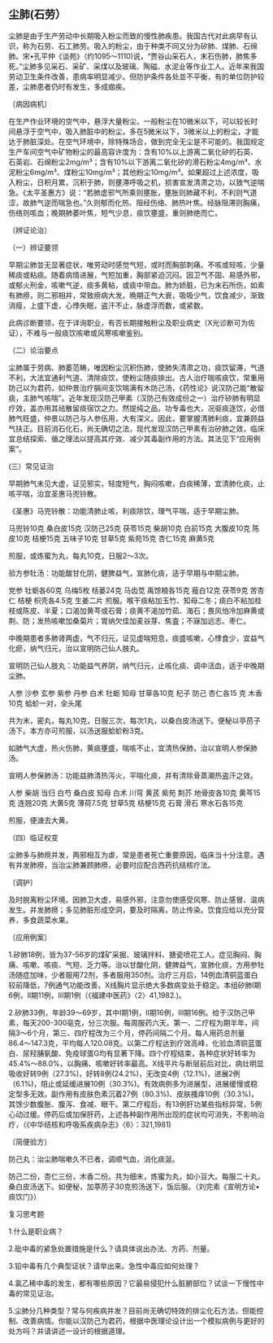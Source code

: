 ## 尘肺(石劳）

尘肺是由于生产劳动中长期吸入粉尘而致的慢性肺疾患。我国古代对此病早有认识，称为石劳、石工肺劳。吸入的粉尘，由于种类不同又分为矽肺、煤肺、石绵肺。宋•孔平仲《谈苑》（约1095〜1110)说，“贾谷山采石人，末石伤肺，肺焦多死。”尘肺多见采石、采矿、采煤以及玻璃、陶磁、水泥业等作业工人。近年来我国劳动卫生条件改善，患病率明显减少。但防护条件各处並不平衡，有的单位防护较差，尘肺患者仍时有发生，多成痼疾。

〔病因病机〕

在生产作业环境的空气中，悬浮大量粉尘。一般粉尘在10微米以下，可以较长时间悬浮于空气中，吸入肺脏中的粉尘，多在5微米以下，3微米以上的粉尘，才能达于肺脏深处。在空气环境中，除特殊场合，做到完全无尘是不可能的。我国规定生产车间空气中矿物粉尘的最高容许度为：含有10%以上游离二氧化矽的石英、石英岩、石绵粉尘2mg/m³；含有10%以下游离二氧化矽的滑石粉尘4mg/m³、水泥粉尘6mg/m³、煤粉尘10mg/m³；其他粉尘10mg/m³。如果超过上述浓度，吸入粉尘，日积月累，沉积于肺，则壅滞呼吸之机，损害宣发清肃之功，以致气逆喘急。《太平圣惠方》说：“若肺虚邪气所乘则壅胀，壅胀则肺藏不利，不利则气道涩，故肺气逆而喘急也。”久则郁而化热、阻经伤络、肺热叶焦。经脉阻滞则胸痛，伤络则咳血；晚期肺萎叶焦，短气少息，痰饮壅盛，重则肺绝而亡。

〔辨证论治〕

（一）辨证要领

早期尘肺並无显著症状，唯劳动时感觉气短，或时而胸部刺痛。不咳或轻咳，少量稀痰或粘痰。随着病情进展，气短加重，胸部紧迫沉闷。因卫气不固、易感外邪，或郁火刑金，咳嗽气逆，痰多黄粘，或痰中带血。肺为娇脏，已为末石所伤，如素有肺痨，则二邪相并，常致痨病大发。晩期正气大衰，吸吸少气，饮食减少，渐致消瘦，上盛下虚，心悸失眠，盗汗不止，脉虚浮而数，或紧数。

此病诊断要领，在于详询职业，有否长期接触粉尘及职业病史（X光诊断可为佐证），不难与一般痰饮咳嗽或风寒咳嗽鉴别。

（二）论治要点

尘肺属于劳病、肺萎范畴，唯因粉尘沉积伤肺，使肺失清肃之功，痰饮留滞，气道不利，大法宜通利气道、清除痰饮，使粉尘随痰排出。古人治疗喘咳痰饮，常重用防己以为君药，如仲景治疗膈间支饮喘满有木防己汤，《药性论》说汉防己能“散留痰，主肺气咳喘”。近年发现汉防己甲素（汉防己有效成份之一）治疗矽肺有明显疗效，盖亦用其祛散留痰宿饮之力。然提纯之品，功专毒也大，况驱痰逐饮，必借肺气旺盛，仲景以防己与人参伍用，大有深义。因此，要掌握清肺利痰，宜兼顾益气扶正。目前消石化石，尚无确切之法，现代发现汉防己甲素有治矽肺之效，临床宜总结探索、循之理法以提高其疗效、减少其毒副作用的方法。其法见下“应用例案”。

 (三）常见证治

早期肺气未见大虚，证见邪实，轻度短气，胸闷咳嗽，白痰稀薄，宜清肺化痰，止咳平喘，治宜圣惠马兜铃散。

《圣惠》马兜铃散：功能清肺止咳，利痰除饮，理气平喘，适于早期尘肺。

马兜铃10克     桑白皮15克    汉防己25克     茯苓15克    柴胡10克    白前15克    大腹皮10克     陈皮10克     桔梗15克    五味子10克     甘草5克    紫苑15克     杏仁15克    麻黄5克

煎服，或炼蜜为丸，每丸10克，日服2〜3次。

验方参牡汤：功能酸甘化阴，健脾益气，宣肺化痰，适于早期与中期尘肺。

党参    牡蛎各60克     乌梅5枚    栝蒌24克    马齿苋    禹馀粮各15克     薤白12克     茯苓9克    苦杏仁    桔梗    枳壳各4.5克   生姜二片    煎服。喉干痰粘加玉竹、知母二冬；痰白不粘加桂枝或陈皮、半夏；口渴加黄芩或石膏；痰黄不渴加竹茹、海石；畏风怕冷加麻黄或荆、防；发热咳嗽加桑菊片；胃纳欠佳加麦谷芽、焦査；不寐加远志、枣仁。

中晚期患者多肺肾两虚，气不归元，证见虚喘短息，痰盛咳嗽，心悸食少，宜益气化瘀，纳气归元，治以宣明防己仙人肢丸。

宣明防己仙人肢丸：功能益气养阴，纳气归元，止咳化痰、调中活血，适于中晚期尘肺。

人参     沙参     玄参     紫参     丹参    白术    牡蛎    知母    甘草各10克     杞子    防己    杏仁各15 克    木香10克    蛤蚧一对，全头尾

共为末，密丸，每丸10克，日服三次，每次1丸，以桑白皮汤送下。便秘以亭苈子汤下。本方亦可煎服，以汤送服蛤蚧粉3克。

如肺气大虚，热火伤肺，黄痰壅盛，喘咳不止，宜清热保肺，治以宣明人参保肺汤。

宣明人参保肺汤：功能益肺清热泻火，平喘化痰，并有清除骨蒸潮热盗汗之效。

人参    柴胡    当归    白芍    桑白皮    知母    白术    川穹   黄芪    紫苑     荆芥    地骨皮各10克    黄芩15克     连翘20克    大黄5克    薄荷7.5克     甘草5克    桔梗15克    石膏  滑石  寒水石各15克

煎服，便溏去大黄。

（四）临证权变

尘肺多与肺痨并发，两邪相互为虐，常是患者死亡重要原因，临床当十分注意。遇有并发肺痨，当治尘肺兼顾肺痨，必要时应配合西药抗结核疗法。

〔调护〕

及时脱离粉尘环境。因肺卫大虚，易感外邪，注意勿使感受风寒、防止感冒、温病发生。并发肺痨；多见肺脏形成空洞，要及时隔离，防止传染。饮食应给以充分营养，多食蔬菜水果。

〔应用例案〕

1.矽肺18例，皆为37-56岁的煤矿采掘、玻璃拌料、搪瓷喷花工人。症见胸闷、胸痛、咳嗽、咳痰、气短、乏力等。治以甘酸化阴，健脾益气，宣肺化痰，方用参牡汤随症加味，少者服用72剂，多者服用350剂。治疗三月后，14例血清铜蓝蛋白较前降低，7例通气功能改善。X线胸片显示绝大多数病变处于稳定。本组矽肺Ⅰ期6例，Ⅱ期11例，Ⅲ期1例（《福建中医药》〈2〉41,1982.)。

2.矽肺33例，年龄39〜69岁，其中Ⅰ期1例，Ⅱ期16例，Ⅲ期16例。给于汉防己甲素，每天200-300亳克，分三次服。每周服药六天。第一、二疗程为期半年，间隔3〜6个月，第三、四疗程改为三个月，停药间隔二个月。每人用药总剂量86.4〜147.3克，平均每人120.08克。以第二疗程达到疗效高峰，化验血清铜蓝蛋白、尿羟脯氨酸、免疫球蛋G均有显著下降。四个疗程结束，各种症状好转率为45.4%〜88.0%，以胸痛、咳嗽好转率最高。X线平片与断层前后对比，病灶明显吸收好转9例（27.3%)，好转8例(24.2%)，无改变4例（12.1%)，进展2例（6.1%)，阻止或延缓进展10例（30.3%)。有效病例多为进展型，进展缓慢或稳定型多无效。副作用有皮肤色素沉着27例（80.3%)、皮肤搔痒10例（30.3%)，其馀少数腹胀、腹泻、食减、眼干。第二疗程后，有13例肝功某些指标异常，5例心动过缓。停药后或加保肝药，上述各种副作用所出现的症状均可消失，不影响治疗，（《中华结核和呼吸系疾病杂志》〈6〉：321,1981)

〔简便验方〕

防己丸：治尘肺喘嗽久不已者，调顺气血，消化痰涎。

防己二份，杏仁三份，木香二份。共为细末，炼蜜为丸，如小豆大。每服二十丸，桑白皮汤送下。如便秘，加葶苈子30克煎汤送下，饭后服。（刘完素《宣明方论•痰饮门》）

复习思考题

1.什么是职业病？

2.砒中毒的紧急处置措施是什么？请具体说出办法、方药、剂量。

3.铅中毒有几个典型证状？请举出来。急性中毒应如何处理？

4.氯乙稀中毒的发生，都有哪些原因？它最易侵犯什么脏腑部位？试谈一下慢性中毒的常见证治。

5.尘肺分几种类型？常与何疾病并发？目前尚无确切特效的排尘化石方法，但能控制、改善病情。你能以汉防己为君药，根据中医理论设计出一个模拟病例与更好的处方吗？并请讲述一设计的根据道理。